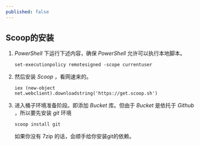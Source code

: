 ```yaml
---
published: false
---
```

## Scoop的安装

1. _PowerShell_ 下运行下述内容，确保 _PowerShell_ 允许可以执行本地脚本。

	`set-executionpolicy remotesigned -scope currentuser`

2. 然后安装 _Scoop_ ，看网速来的。

	`iex (new-object net.webclient).downloadstring('https://get.scoop.sh')`
    
3. 进入桶子环境准备阶段。即添加 _Bucket_ 库。但由于 _Bucket_ 是依托于 _Github_ ，所以要先安装 _git_ 环境
	
    `scoop install git`
    
    如果你没有 7zip 的话，会顺手给你安装git的依赖。
